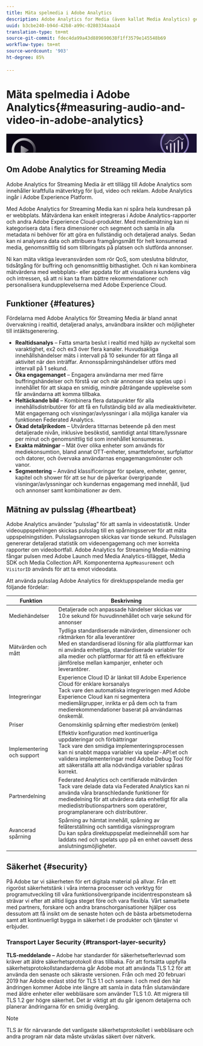 ```yaml
---
title: Mäta spelmedia i Adobe Analytics
description: Adobe Analytics for Media (även kallat Media Analytics) ger kunderna robusta mediemätningar för innehåll, ljud och annonser.
uuid: b3cbe240-b94d-42b8-a99c-0280334aaa14
translation-type: tm+mt
source-git-commit: fdec4da99a43d889690638f1ff3579e145548b69
workflow-type: tm+mt
source-wordcount: '903'
ht-degree: 85%

---
```



# Mäta spelmedia i Adobe Analytics{#measuring-audio-and-video-in-adobe-analytics}

![Banderoll](./assets/media_analytics_banner.png)

## Om Adobe Analytics for Streaming Media

Adobe Analytics for Streaming Media är ett tillägg till Adobe Analytics som innehåller kraftfulla mätverktyg för ljud, video och reklam. Adobe Analytics ingår i Adobe Experience Platform.

Med Adobe Analytics for Streaming Media kan ni spåra hela kundresan på er webbplats. Mätvärdena kan enkelt integreras i Adobe Analytics-rapporter och andra Adobe Experience Cloud-produkter. Med mediemätning kan ni kategorisera data i flera dimensioner och segment och samla in alla metadata ni behöver för att göra en fullständig och detaljerad analys. Sedan kan ni analysera data och attribuera framgångsmått för helt konsumerad media, genomsnittlig tid som tillbringats på platsen och slutförda annonser.

Ni kan mäta viktiga leveransvärden som rör QoS, som uteslutna bildrutor, tidsåtgång för buffring och genomsnittlig bithastighet. Och ni kan kombinera mätvärdena med webbplats- eller appdata för att visualisera kundens väg och intressen, så att ni kan ta fram bättre rekommendationer och personalisera kundupplevelserna med Adobe Experience Cloud.

## Funktioner {#features}

Fördelarna med Adobe Analytics för Streaming Media är bland annat övervakning i realtid, detaljerad analys, användbara insikter och möjligheter till intäktsgenerering.
* **Realtidsanalys** – Fatta smarta beslut i realtid med hjälp av nyckeltal som varaktighet, ex2 och ex3 över flera kanaler. Huvudsakliga innehållshändelser mäts i intervall på 10 sekunder för att fånga all aktivitet när den inträffar. Annonsspårningshändelser utförs med intervall på 1 sekund.
* **Öka engagemanget** – Engagera användarna mer med färre buffringshändelser och förstå var och när annonser ska spelas upp i innehållet för att skapa en smidig, mindre påträngande upplevelse som får användarna att komma tillbaka.
* **Heltäckande bild** – Kombinera flera datapunkter för alla innehållsdistributörer för att få en fullständig bild av alla medieaktiviteter. Mät engagemang och visningar/avlyssningar i alla möjliga kanaler via funktionen Federated Analytics.
* **Ökad detaljrikedom** – Utvärdera tittarnas beteende på den mest detaljerade nivån, inklusive besökstid, samtidigt antal tittare/lyssnare per minut och genomsnittlig tid som innehållet konsumeras.
* **Exakta mätningar** – Mät över olika enheter som används för mediekonsumtion, bland annat OTT-enheter, smarttelefoner, surfplattor och datorer, och övervaka användarnas engagemangsmönster och vanor.
* **Segmentering** – Använd klassificeringar för spelare, enheter, genrer, kapitel och shower för att se hur de påverkar övergripande visningar/avlyssningar och kundernas engagemang med innehåll, ljud och annonser samt kombinationer av dem.

## Mätning av pulsslag {#heartbeat}

Adobe Analytics använder ”pulsslag” för att samla in videostatistik. Under videouppspelningen skickas pulsslag till en spårningsserver för att mäta uppspelningstiden. Pulsslagsanropen skickas var tionde sekund. Pulsslagen genererar detaljerad statistik om videoengagemang och mer korrekta rapporter om videobortfall. Adobe Analytics for Streaming Media-mätning fångar pulsen med Adobe Launch med Media Analytics-tillägget, Media SDK och Media Collection API. Komponenterna `AppMeasurement` och `VisitorID` används för att ta emot videodata.

Att använda pulsslag Adobe Analytics för direktuppspelande media ger följande fördelar:

| Funktion | Beskrivning |
|----------------------------|-----------------------------------------------------------------------------------------------------------------------------------------------------------------------------------------------------------------------------------------------------------------------------------------------|
| Mediehändelser | Detaljerade och anpassade händelser skickas var 10:e sekund för huvudinnehållet och varje sekund för annonser |
| Mätvärden och mått | Tydliga standardiserade mätvärden, dimensioner och riktmärken för alla leverantörer<br>Med en standardiserad lösning för alla plattformar kan ni använda enhetliga, standardiserade variabler för alla medier och plattformar för att få en effektivare jämförelse mellan kampanjer, enheter och leverantörer. |
| Integreringar | Experience Cloud ID är länkat till Adobe Experience Cloud för enklare korsanalys<br>Tack vare den automatiska integreringen med Adobe Experience Cloud kan ni segmentera mediemålgrupper, inrikta er på dem och ta fram medierekommendationer baserat på användarnas önskemål. |
| Priser | Genomskinlig spårning efter medieström (enkel) |
| Implementering och support | Effektiv konfiguration med kontinuerliga uppdateringar och förbättringar<br>Tack vare den smidiga implementeringsprocessen kan ni snabbt mappa variabler via spelar-API:et och validera implementeringar med Adobe Debug Tool för att säkerställa att alla nödvändiga variabler spåras korrekt. |
| Partnerdelning | Federated Analytics och certifierade mätvärden<br>Tack vare delade data via Federated Analytics kan ni använda våra branschledande funktioner för mediedelning för att utvärdera data enhetligt för alla mediedistributionspartners som operatörer, programplanerare och distributörer. |
| Avancerad spårning | Spårning av hämtat innehåll, spårning av felåterställning och samtidiga visningsprogram<br>Du kan spåra direktuppspelat medieinnehåll som har laddats ned och spelats upp på en enhet oavsett dess anslutningsmöjligheter. |



## Säkerhet {#security}

På Adobe tar vi säkerheten för ert digitala material på allvar. Från ett rigoröst säkerhetstänk i våra interna processer och verktyg för programutveckling till våra funktionsövergripande incidentresponsteam så strävar vi efter att alltid ligga steget före och vara flexibla. Vårt samarbete med partners, forskare och andra branschorganisationer hjälper oss dessutom att få insikt om de senaste hoten och de bästa arbetsmetoderna samt att kontinuerligt bygga in säkerhet i de produkter och tjänster vi erbjuder.


### Transport Layer Security {#transport-layer-security}

**TLS-meddelande –** Adobe har standarder för säkerhetsefterlevnad som kräver att äldre säkerhetsprotokoll dras tillbaka. För att fortsätta uppfylla säkerhetsprotokollstandarderna går Adobe mot att använda TLS 1.2 för att använda den senaste och säkraste versionen. Från och med 20 februari 2019 har Adobe endast stöd för TLS 1.1 och senare. I och med den här ändringen kommer Adobe inte längre att samla in data från slutanvändare med äldre enheter eller webbläsare som använder TLS 1.0. Att migrera till TLS 1.2 ger högre säkerhet. Det är viktigt att du går igenom detaljerna och planerar ändringarna för en smidig övergång.

>[!NOTE]
>
>TLS är för närvarande det vanligaste säkerhetsprotokollet i webbläsare och andra program när data måste utväxlas säkert över nätverk.
